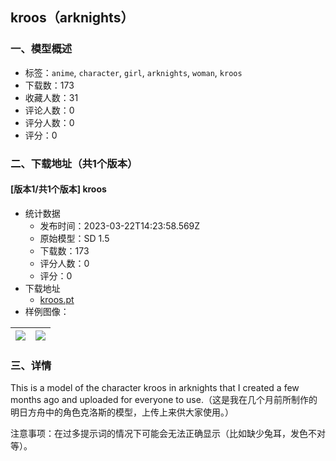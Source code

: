 ## kroos（arknights）
### 一、模型概述

- 标签：`anime`, `character`, `girl`, `arknights`, `woman`, `kroos`
- 下载数：173
- 收藏人数：31
- 评论人数：0
- 评分人数：0
- 评分：0

### 二、下载地址（共1个版本）

#### [版本1/共1个版本] kroos

- 统计数据
  - 发布时间：2023-03-22T14:23:58.569Z
  - 原始模型：SD 1.5
  - 下载数：173
  - 评分人数：0
  - 评分：0
- 下载地址
  - [kroos.pt](https://civitai.com/api/download/models/26510)
- 样例图像：

| <img src="https://image.civitai.com/xG1nkqKTMzGDvpLrqFT7WA/839a099d-a095-44a4-da5b-0030ee6d9b00/width=450/292094.jpeg" /> | <img src="https://image.civitai.com/xG1nkqKTMzGDvpLrqFT7WA/ea268c22-1458-445f-b09a-a1beeaa51500/width=450/292095.jpeg" /> |
| ---- | ---- |


### 三、详情
<p>This is a model of the character kroos in arknights that I created a few months ago and uploaded for everyone to use.（这是我在几个月前所制作的明日方舟中的角色克洛斯的模型，上传上来供大家使用。）</p><p>注意事项：在过多提示词的情况下可能会无法正确显示（比如缺少兔耳，发色不对等）。</p>